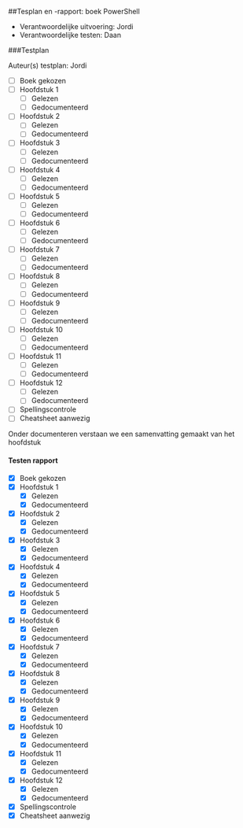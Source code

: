 ##Tesplan en -rapport: boek PowerShell 

* Verantwoordelijke uitvoering: Jordi
* Verantwoordelijke testen: Daan


###Testplan

Auteur(s) testplan: Jordi

- [ ] Boek gekozen
- [ ] Hoofdstuk 1
	- [ ] Gelezen
	- [ ] Gedocumenteerd
- [ ] Hoofdstuk 2 
	- [ ] Gelezen
	- [ ] Gedocumenteerd
- [ ] Hoofdstuk 3
	- [ ] Gelezen
	- [ ] Gedocumenteerd
- [ ] Hoofdstuk 4
	- [ ] Gelezen
	- [ ] Gedocumenteerd
- [ ] Hoofdstuk 5 
	- [ ] Gelezen
	- [ ] Gedocumenteerd
- [ ] Hoofdstuk 6 
	- [ ] Gelezen
	- [ ] Gedocumenteerd
- [ ] Hoofdstuk 7 
	- [ ] Gelezen
	- [ ] Gedocumenteerd
- [ ] Hoofdstuk 8 
	- [ ] Gelezen
	- [ ] Gedocumenteerd
- [ ] Hoofdstuk 9 
	- [ ] Gelezen
	- [ ] Gedocumenteerd
- [ ] Hoofdstuk 10
	- [ ] Gelezen
	- [ ] Gedocumenteerd
- [ ] Hoofdstuk 11
	- [ ] Gelezen
	- [ ] Gedocumenteerd
- [ ] Hoofdstuk 12 
	- [ ] Gelezen
	- [ ] Gedocumenteerd
- [ ] Spellingscontrole
- [ ] Cheatsheet aanwezig

Onder documenteren verstaan we een samenvatting gemaakt van het hoofdstuk

#### Testen rapport ####

- [x] Boek gekozen
- [x] Hoofdstuk 1
	- [x] Gelezen
	- [x] Gedocumenteerd
- [x] Hoofdstuk 2 
	- [x] Gelezen
	- [x] Gedocumenteerd
- [x] Hoofdstuk 3
	- [x] Gelezen
	- [x] Gedocumenteerd
- [x] Hoofdstuk 4
	- [x] Gelezen
	- [x] Gedocumenteerd
- [x] Hoofdstuk 5 
	- [x] Gelezen
	- [x] Gedocumenteerd
- [x] Hoofdstuk 6 
	- [x] Gelezen
	- [x] Gedocumenteerd
- [x] Hoofdstuk 7 
	- [x] Gelezen
	- [x] Gedocumenteerd
- [x] Hoofdstuk 8 
	- [x] Gelezen
	- [x] Gedocumenteerd
- [x] Hoofdstuk 9 
	- [x] Gelezen
	- [x] Gedocumenteerd
- [x] Hoofdstuk 10
	- [x] Gelezen
	- [x] Gedocumenteerd
- [x] Hoofdstuk 11
	- [x] Gelezen
	- [x] Gedocumenteerd
- [x] Hoofdstuk 12 
	- [x] Gelezen
	- [x] Gedocumenteerd
- [x] Spellingscontrole
- [x] Cheatsheet aanwezig